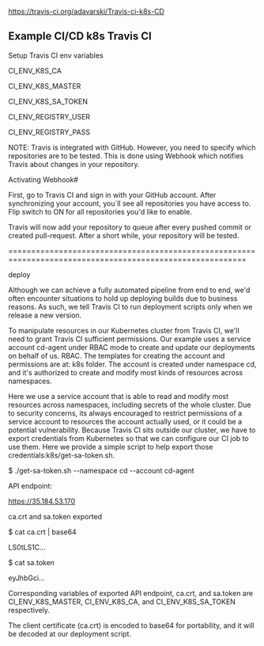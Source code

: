 https://travis-ci.org/adavarski/Travis-ci-k8s-CD

## Example CI/CD k8s Travis CI

Setup Travis CI env variables

CI_ENV_K8S_CA

CI_ENV_K8S_MASTER

CI_ENV_K8S_SA_TOKEN

CI_ENV_REGISTRY_USER

CI_ENV_REGISTRY_PASS


NOTE:
Travis is integrated with GitHub. However, you need to specify which repositories are to be tested. This is done using Webhook which notifies Travis about changes in your repository.

Activating Webhook#

First, go to Travis CI and sign in with your GitHub account. After synchronizing your account, you`ll see all repositories you have access to. Flip switch to ON for all repositories you'd like to enable.

Travis will now add your repository to queue after every pushed commit or created pull-request. After a short while, your repository will be tested.

==========================================================================================================

deploy

Although we can achieve a fully automated pipeline from end to end, we'd often encounter situations to hold up deploying builds due to business reasons. As such, we tell Travis CI to run deployment scripts only when we release a new version.

To manipulate resources in our Kubernetes cluster from Travis CI, we'll need to grant Travis CI sufficient permissions. Our example uses a service account cd-agent under RBAC mode to create and update our deployments on behalf of us. RBAC. The templates for creating the account and permissions are at: k8s folder. The account is created under namespace cd, and it's authorized to create and modify most kinds of resources across namespaces.

Here we use a service account that is able to read and modify most resources across namespaces, including secrets of the whole cluster. Due to security concerns, its always encouraged to restrict permissions of a service account to resources the account actually used, or it could be a potential vulnerability.
Because Travis CI sits outside our cluster, we have to export credentials from Kubernetes so that we can configure our CI job to use them. Here we provide a simple script to help export those credentials:k8s/get-sa-token.sh.

$ ./get-sa-token.sh --namespace cd --account cd-agent

API endpoint:

https://35.184.53.170

ca.crt and sa.token exported

$ cat ca.crt | base64

LS0tLS1C...

$ cat sa.token

eyJhbGci...

Corresponding variables of exported API endpoint, ca.crt, and sa.token are CI_ENV_K8S_MASTER, CI_ENV_K8S_CA, and CI_ENV_K8S_SA_TOKEN respectively. 

The client certificate (ca.crt) is encoded to base64 for portability, and it will be decoded at our deployment script.

